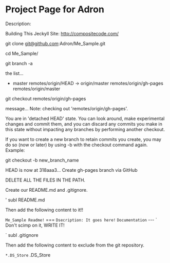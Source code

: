 Project Page for Adron
===

Description:

Building This Jeckyll Site: http://compositecode.com/

git clone git@github.com:Adron/Me_Sample.git

cd Me_Sample/

git branch -a

  the list...
  * master
  remotes/origin/HEAD -> origin/master
  remotes/origin/gh-pages
  remotes/origin/master

git checkout remotes/origin/gh-pages

  message...
  Note: checking out 'remotes/origin/gh-pages'.

You are in 'detached HEAD' state. You can look around, make experimental
changes and commit them, and you can discard any commits you make in this
state without impacting any branches by performing another checkout.

If you want to create a new branch to retain commits you create, you may
do so (now or later) by using -b with the checkout command again. Example:

  git checkout -b new_branch_name

HEAD is now at 318aaa3... Create gh-pages branch via GitHub

DELETE ALL THE FILES IN THE PATH.

  Create our README.md and .gitignore.

' subl README.md

  Then add the following content to it!!

` Me_Sample Readme!
` ===
` Dsecription: It goes here!
`
` Documentation
` ---
` Don't scimp on it, WRITE IT!

` subl .gitignore

Then add the following content to exclude from the git repository.

` *.DS_Store
` .DS_Store

